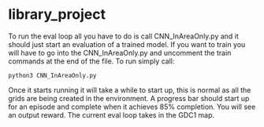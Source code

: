 # library_project
To run the eval loop all you have to do is call CNN_InAreaOnly.py and it should just start an evaluation of a trained model. If you want to train you will have to go into the CNN_InAreaOnly.py and uncomment the train commands at the end of the file. To run simply call:

```python3 CNN_InAreaOnly.py```

Once it starts running it will take a while to start up, this is normal as all the grids are being created in the environment. A progress bar should start up for an episode and complete when it achieves 85% completion. You will see an output reward. The current eval loop takes in the GDC1 map.
